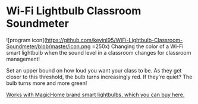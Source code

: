 # Wi-Fi Lightbulb Classroom Soundmeter
![program icon](https://github.com/kevinl95/WiFi-Lightbulb-Classroom-Soundmeter/blob/master/icon.png =250x)
Changing the color of a Wi-Fi smart lightbulb when the sound level in a classroom changes for classroom management!

Set an upper bound on how loud you want your class to be. As they get closer to this threshold, the bulb turns increasingly red. If they're quiet? The bulb turns more and more green!

[Works with MagicHome brand smart lightbulbs, which you can buy here.](https://www.amazon.com/gp/product/B07SYX4T7M/ref=ppx_yo_dt_b_asin_title_o08_s00?ie=UTF8&psc=1)

